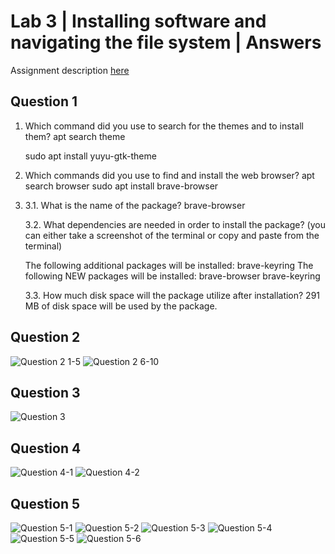 # Lab 3 | Installing software and navigating the file system | Answers
Assignment description [here](https://raw.githubusercontent.com/ra559/cis106/main/labs/lab3.md)

## Question 1
1. Which command did you use to search for the themes and to install them?
   apt search theme

   sudo apt install yuyu-gtk-theme

2. Which commands did you use to find and install the web browser?
   apt search browser
   sudo apt install brave-browser

3. 3.1. What is the name of the package?
    brave-browser

    3.2. What dependencies are needed in order to install the package? (you can either take a screenshot of the terminal or copy and paste from the terminal)
    
    The following additional packages will be installed:
    brave-keyring
    The following NEW packages will be installed:
    brave-browser brave-keyring
    
    3.3. How much disk space will the package utilize after installation?
    291 MB of disk space will be used by the package.

## Question 2
![Question 2 1-5](/imgs/lab3imgs/lab3Q2%201-5.png)
![Question 2 6-10](/imgs/lab3imgs/lab3Q2%206-10.png)
## Question 3
![Question 3](/imgs/lab3imgs/lab3Q3.png)
## Question 4
![Question 4-1](/imgs/lab3imgs/lab3Q4-1.png)
![Question 4-2](/imgs/lab3imgs/lab3Q4-2.png)
## Question 5
![Question 5-1](/imgs/lab3imgs/lab3Q5-1.png)
![Question 5-2](/imgs/lab3imgs/lab3Q5-2.png)
![Question 5-3](/imgs/lab3imgs/lab3Q5-3.png)
![Question 5-4](/imgs/lab3imgs/lab3Q5-4.png)
![Question 5-5](/imgs/lab3imgs/lab3Q5-5.png)
![Question 5-6](/imgs/lab3imgs/lab3Q5-6.png)